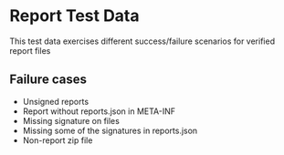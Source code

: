 # Report Test Data
This test data exercises different success/failure scenarios for verified report files

## Failure cases
* Unsigned reports
* Report without reports.json in META-INF
* Missing signature on files
* Missing some of the signatures in reports.json
* Non-report zip file